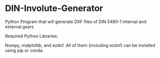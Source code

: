 # DIN-Involute-Generator
Python Program that will generate DXF files of DIN 5480-1 internal and external gears

Required Python Libraries:

Numpy, matplotlib, and ezdxf. All of them (including ezdxf) can be installed using pip or conda.







